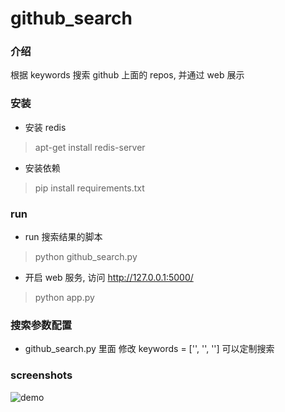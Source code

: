 # github_search

### 介绍
根据 keywords 搜索 github 上面的 repos, 并通过 web 展示

### 安装
  * 安装 redis 
  
   > apt-get install redis-server
      
  * 安装依赖
  
  > pip install requirements.txt
  
### run
  * run 搜索结果的脚本
  
  > python github_search.py 

  * 开启 web 服务, 访问 http://127.0.0.1:5000/
  
  > python app.py
  
### 搜索参数配置
  * github_search.py 里面 修改 keywords = ['', '', ''] 可以定制搜索
  
### screenshots

  ![demo](https://raw.githubusercontent.com/facert/github_search/master/screenshots/demo.png)
  
